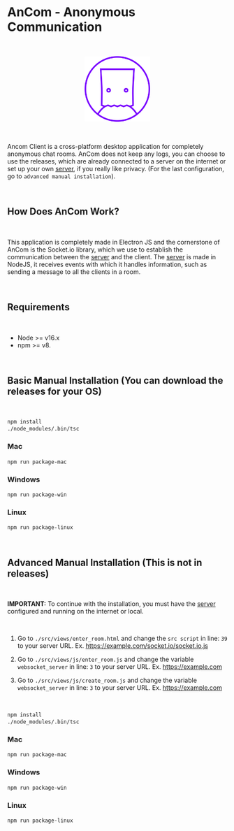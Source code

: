 # AnCom - Anonymous Communication

<br>

<p align="center">
    <img src="./docs/icon.png" alt="AnCom" width="150px">
</p>

<br>

Ancom Client is a cross-platform desktop application for completely anonymous chat rooms. AnCom does not keep any logs, you can choose to use the releases, which are already connected to a server on the internet or set up your own [server](https://github.com/alexander-moscosa/ancom-server), if you really like privacy. (For the last configuration, go to `advanced manual installation`).

<br>

## How Does AnCom Work?

<br>

This application is completely made in Electron JS and the cornerstone of AnCom is the Socket.io library, which we use to establish the communication between the [server](https://github.com/alexander-moscosa/ancom-server) and the client. The [server](https://github.com/alexander-moscosa/ancom-server) is made in NodeJS, it receives events with which it handles information, such as sending a message to all the clients in a room. 

<br>

## Requirements

<br>

* Node >= v16.x
* npm >= v8.

<br>

## Basic Manual Installation (You can download the releases for your OS)

<br>

```
npm install
./node_modules/.bin/tsc
```

### Mac
```
npm run package-mac
```

### Windows
```
npm run package-win
```

### Linux
```
npm run package-linux
```

<br>

## Advanced Manual Installation (This is not in releases)

<br>

__IMPORTANT:__ To continue with the installation, you must have the [server](https://github.com/alexander-moscosa/ancom-server) configured and running on the internet or local.

<br>

1. Go to `./src/views/enter_room.html` and change the `src script` in line: `39` to your server URL. Ex. https://example.com/socket.io/socket.io.js

2. Go to `./src/views/js/enter_room.js` and change the variable `websocket_server` in line: `3` to your server URL. Ex. https://example.com

3. Go to `./src/views/js/create_room.js` and change the variable `websocket_server` in line: `3` to your server URL. Ex. https://example.com

<br>

```
npm install
./node_modules/.bin/tsc
```

### Mac
```
npm run package-mac
```

### Windows
```
npm run package-win
```

### Linux
```
npm run package-linux
```
